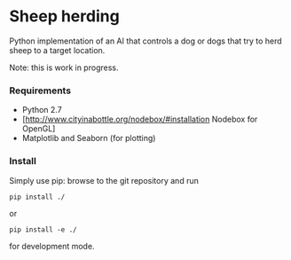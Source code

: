 Sheep herding
=============

Python implementation of an AI that controls a dog or dogs that try to herd sheep to a target location.

Note: this is work in progress.


### Requirements

 - Python 2.7
 - [http://www.cityinabottle.org/nodebox/#installation Nodebox for OpenGL]
 - Matplotlib and Seaborn (for plotting)

### Install

Simply use pip: browse to the git repository and run
```
pip install ./
```
or
```
pip install -e ./
```
for development mode.